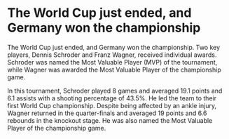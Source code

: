 # The World Cup just ended, and Germany won the championship 
 The World Cup just ended, and Germany won the championship. Two key players, Dennis Schroder and Franz Wagner, received individual awards. Schroder was named the Most Valuable Player (MVP) of the tournament, while Wagner was awarded the Most Valuable Player of the championship game.

In this tournament, Schroder played 8 games and averaged 19.1 points and 6.1 assists with a shooting percentage of 43.5%. He led the team to their first World Cup championship. Despite being affected by an ankle injury, Wagner returned in the quarter-finals and averaged 19 points and 6.6 rebounds in the knockout stage. He was also named the Most Valuable Player of the championship game.